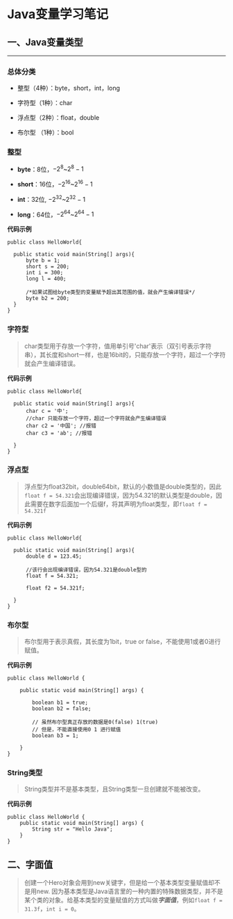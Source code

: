 # Java变量学习笔记  

## 一、Java变量类型
***
### 总体分类

* 整型（4种）：byte，short，int，long

* 字符型（1种）：char
* 浮点型（2种）：float，double
* 布尔型 （1种）：bool

### 整型
* **byte**：8位，$-2^8$~$2^8-1$
  
* **short**：16位，$-2^{16}$~$2^{16}-1$
* **int**：32位, $-2^{32}$~$2^{32}-1$
* **long**：64位，$-2^{64}$~$2^{64}-1$

**代码示例**
```
public class HelloWorld{
    
  public static void main(String[] args){
      byte b = 1;
      short s = 200;
      int i = 300;
      long l = 400;
 
      /*如果试图给byte类型的变量赋予超出其范围的值，就会产生编译错误*/
      byte b2 = 200;
  }
}
```
### 字符型

> char类型用于存放一个字符，值用单引号'char'表示（双引号表示字符串），其长度和short一样，也是16bit的，只能存放一个字符，超过一个字符就会产生编译错误。

**代码示例**
```
public class HelloWorld{
    
  public static void main(String[] args){
      char c = '中';
      //char 只能存放一个字符，超过一个字符就会产生编译错误
      char c2 = '中国'; //报错
      char c3 = 'ab'; //报错
 
  }
}
```

### 浮点型

> 浮点型为float32bit，double64bit，默认的小数值是double类型的，因此`float f = 54.321`会出现编译错误，因为54.321的默认类型是double，因此需要在数字后面加一个后缀f，将其声明为float类型，即`float f = 54.321f`

**代码示例**
```
public class HelloWorld{
     
  public static void main(String[] args){
      double d = 123.45;
        
      //该行会出现编译错误，因为54.321是double型的
      float f = 54.321;
        
      float f2 = 54.321f;
        
  }
}
```

### 布尔型

> 布尔型用于表示真假，其长度为1bit，true or false，不能使用1或者0进行赋值。

**代码示例**
```
public class HelloWorld {
 
    public static void main(String[] args) {
 
        boolean b1 = true;
        boolean b2 = false;
 
        // 虽然布尔型真正存放的数据是0(false) 1(true)
        // 但是，不能直接使用0 1 进行赋值
        boolean b3 = 1;
 
    }
}
```

### String类型

> String类型并不是基本类型，且String类型一旦创建就不能被改变。

**代码示例**
```
public class HelloWorld {
    public static void main(String[] args) {
        String str = "Hello Java";
    }
}
```

## 二、字面值
> 创建一个Hero对象会用到new关键字，但是给一个基本类型变量赋值却不是用new. 因为基本类型是Java语言里的一种内置的特殊数据类型，并不是某个类的对象。给基本类型的变量赋值的方式叫做***字面值***，例如`float f = 31.3f`，`int i = 0`。
